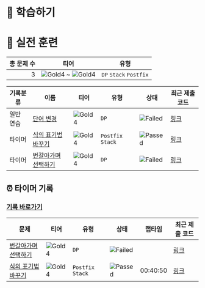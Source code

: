 # 📖 학습하기

# 🥇 실전 훈련
|총 문제 수|티어|유형|
|---:|---|---|
|3|![Gold4][g4] ~ ![Gold4][g4]|`DP` `Stack` `Postfix`|

|기록분류|이름|티어|유형|상태|최근 제출 코드|
|---|---|---|---|---|---|
|일반 연습|[단어 변경](https://www.codetree.ai/training-field/search/problems/change-word)|![Gold4][g4]|`DP`|![Failed][failed]|[링크](https://github.com/pushedrumex/codetree-TILs/blob/main/240809/%EB%8B%A8%EC%96%B4%20%EB%B3%80%EA%B2%BD/change-word.java)|
|타이머|[식의 표기법 바꾸기](https://www.codetree.ai/training-field/search/problems/replace-notation-of-expressions)|![Gold4][g4]|`Postfix` `Stack`|![Passed][passed]|[링크](https://github.com/pushedrumex/codetree-TILs/blob/main/240809/%EC%8B%9D%EC%9D%98%20%ED%91%9C%EA%B8%B0%EB%B2%95%20%EB%B0%94%EA%BE%B8%EA%B8%B0/replace-notation-of-expressions.java)|
|타이머|[번갈아가며 선택하기](https://www.codetree.ai/training-field/search/problems/take-turns-choosing)|![Gold4][g4]|`DP`|![Failed][failed]|[링크](https://github.com/pushedrumex/codetree-TILs/blob/main/240809/%EB%B2%88%EA%B0%88%EC%95%84%EA%B0%80%EB%A9%B0%20%EC%84%A0%ED%83%9D%ED%95%98%EA%B8%B0/take-turns-choosing.java)|


## ⏰ 타이머 기록
### [기록 바로가기](https://www.codetree.ai/training-field/my-records/timer/9220)

|문제|티어|유형|상태|랩타임|최근 제출 코드|
|---|---|---|---|---|---|
[번갈아가며 선택하기](https://www.codetree.ai/training-field/search/problems/take-turns-choosing)|![Gold4][g4]|`DP`|![Failed][failed]||[링크](https://github.com/pushedrumex/codetree-TILs/blob/main/240809/%EB%B2%88%EA%B0%88%EC%95%84%EA%B0%80%EB%A9%B0%20%EC%84%A0%ED%83%9D%ED%95%98%EA%B8%B0/take-turns-choosing.java)|
[식의 표기법 바꾸기](https://www.codetree.ai/training-field/search/problems/replace-notation-of-expressions)|![Gold4][g4]|`Postfix` `Stack`|![Passed][passed]|00:40:50|[링크](https://github.com/pushedrumex/codetree-TILs/blob/main/240809/%EC%8B%9D%EC%9D%98%20%ED%91%9C%EA%B8%B0%EB%B2%95%20%EB%B0%94%EA%BE%B8%EA%B8%B0/replace-notation-of-expressions.java)|












[b5]: https://img.shields.io/badge/Bronze_5-%235D3E31.svg
[b4]: https://img.shields.io/badge/Bronze_4-%235D3E31.svg
[b3]: https://img.shields.io/badge/Bronze_3-%235D3E31.svg
[b2]: https://img.shields.io/badge/Bronze_2-%235D3E31.svg
[b1]: https://img.shields.io/badge/Bronze_1-%235D3E31.svg
[s5]: https://img.shields.io/badge/Silver_5-%23394960.svg
[s4]: https://img.shields.io/badge/Silver_4-%23394960.svg
[s3]: https://img.shields.io/badge/Silver_3-%23394960.svg
[s2]: https://img.shields.io/badge/Silver_2-%23394960.svg
[s1]: https://img.shields.io/badge/Silver_1-%23394960.svg
[g5]: https://img.shields.io/badge/Gold_5-%23FFC433.svg
[g4]: https://img.shields.io/badge/Gold_4-%23FFC433.svg
[g3]: https://img.shields.io/badge/Gold_3-%23FFC433.svg
[g2]: https://img.shields.io/badge/Gold_2-%23FFC433.svg
[g1]: https://img.shields.io/badge/Gold_1-%23FFC433.svg
[p5]: https://img.shields.io/badge/Platinum_5-%2376DDD8.svg
[p4]: https://img.shields.io/badge/Platinum_4-%2376DDD8.svg
[p3]: https://img.shields.io/badge/Platinum_3-%2376DDD8.svg
[p2]: https://img.shields.io/badge/Platinum_2-%2376DDD8.svg
[p1]: https://img.shields.io/badge/Platinum_1-%2376DDD8.svg
[passed]: https://img.shields.io/badge/Passed-%23009D27.svg
[failed]: https://img.shields.io/badge/Failed-%23D24D57.svg
[easy]: https://img.shields.io/badge/쉬움-%235cb85c.svg?for-the-badge
[medium]: https://img.shields.io/badge/보통-%23FFC433.svg?for-the-badge
[hard]: https://img.shields.io/badge/어려움-%23D24D57.svg?for-the-badge